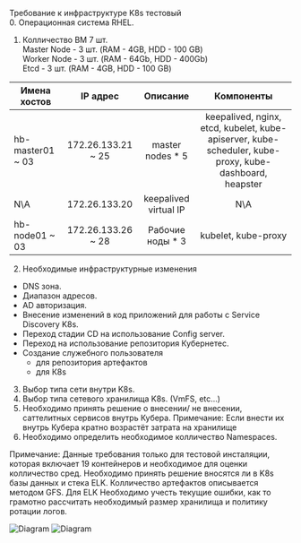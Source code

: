 Требование к инфраструктуре K8s тестовый  
0. Операционная система RHEL.  
1. Колличество ВМ 7  шт.  
Master Node - 3 шт. (RAM - 4GB, HDD - 100 GB)  
Worker Node - 3 шт. (RAM - 64Gb, HDD - 400Gb)  
Etcd - 3 шт. (RAM - 4GB, HDD - 100 GB)  


|Имена хостов   |	IP адрес|Описание |	Компоненты|
| ------------- |:---------:| :------:|:---------:|
|hb-master01 ~ 03| 	172.26.133.21 ~ 25| 	master nodes * 5| 	keepalived, nginx, etcd, kubelet, kube-apiserver, kube-scheduler, kube-proxy, kube-dashboard, heapster|
N\A |	172.26.133.20 |	keepalived virtual IP |	N\A
hb-node01 ~ 03 |	172.26.133.26 ~ 28 	|Рабочие ноды * 3 	|kubelet, kube-proxy|



2. Необходимые инфраструктурные изменения
- DNS зона.
- Диапазон  адресов.
- AD авторизация.
- Внесение изменений в код приложений для работы с Service Discovery K8s.
- Переход стадии CD на использование Config server.
- Переход на использование репозитория Кубернетес.
- Создание служебного пользователя
  - для репозитория артефактов
  - для К8s
3. Выбор типа сети внутри K8s.
4. Выбор типа сетевого хранилища K8s. (VmFS, etc...)
5. Необходимо принять решение о внесении/ не внесении, саттелитных сервисов внутрь Кубера.
Примечание: Если внести их внутрь Кубера кратно возрастёт затрата на хранилище
6. Необходимо определить необходимое колличество Namespaces.

Примечание: Данные требования только для тестовой инсталяции, которая включает 19 контейнеров и необходимое для оценки колличество сред. Необходимо принять решение вносятся ли в K8s базы данных и стека ELK. Колличество артефактов описывается методом GFS. 
Для ELK Необходимо учесть текущие ошибки, как то грамотно рассчитать необходимый размер хранилища и политику ротации логов.

![Diagram](https://rtfm.co.ua/wp-content/uploads/2019/07/maxresdefault.jpg)
![Diagram](https://rtfm.co.ua/wp-content/uploads/2019/07/API-server-overview.png)

